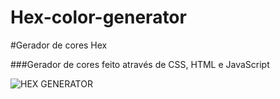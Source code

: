 # Hex-color-generator
#Gerador de cores Hex

###Gerador de cores feito através de CSS, HTML e JavaScript

![HEX GENERATOR](https://user-images.githubusercontent.com/127353837/233477793-9202d9e0-a5e3-419d-8dab-53c10eb926a4.gif)
